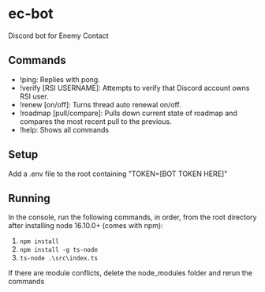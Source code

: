 # ec-bot
Discord bot for Enemy Contact

## Commands
- !ping: Replies with pong.
- !verify [RSI USERNAME]: Attempts to verify that Discord account owns RSI user.
- !renew [on/off]: Turns thread auto renewal on/off.
- !roadmap [pull/compare]: Pulls down current state of roadmap and compares the most recent pull to the previous.
- !help: Shows all commands

## Setup
Add a .env file to the root containing "TOKEN=[BOT TOKEN HERE]"

## Running
In the console, run the following commands, in order, from the root directory after installing node 16.10.0+ (comes with npm):
1. `npm install`
2. `npm install -g ts-node`
3. `ts-node .\src\index.ts`

If there are module conflicts, delete the node_modules folder and rerun the commands
